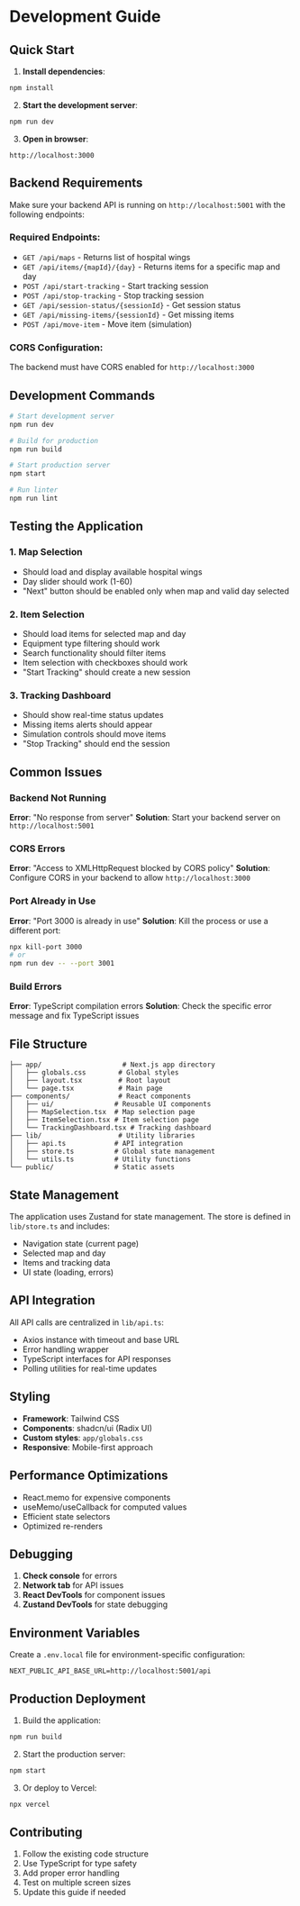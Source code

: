 # Development Guide

## Quick Start

1. **Install dependencies**:
```bash
npm install
```

2. **Start the development server**:
```bash
npm run dev
```

3. **Open in browser**:
```
http://localhost:3000
```

## Backend Requirements

Make sure your backend API is running on `http://localhost:5001` with the following endpoints:

### Required Endpoints:
- `GET /api/maps` - Returns list of hospital wings
- `GET /api/items/{mapId}/{day}` - Returns items for a specific map and day
- `POST /api/start-tracking` - Start tracking session
- `POST /api/stop-tracking` - Stop tracking session
- `GET /api/session-status/{sessionId}` - Get session status
- `GET /api/missing-items/{sessionId}` - Get missing items
- `POST /api/move-item` - Move item (simulation)

### CORS Configuration:
The backend must have CORS enabled for `http://localhost:3000`

## Development Commands

```bash
# Start development server
npm run dev

# Build for production
npm run build

# Start production server
npm start

# Run linter
npm run lint
```

## Testing the Application

### 1. Map Selection
- Should load and display available hospital wings
- Day slider should work (1-60)
- "Next" button should be enabled only when map and valid day selected

### 2. Item Selection
- Should load items for selected map and day
- Equipment type filtering should work
- Search functionality should filter items
- Item selection with checkboxes should work
- "Start Tracking" should create a new session

### 3. Tracking Dashboard
- Should show real-time status updates
- Missing items alerts should appear
- Simulation controls should move items
- "Stop Tracking" should end the session

## Common Issues

### Backend Not Running
**Error**: "No response from server"
**Solution**: Start your backend server on `http://localhost:5001`

### CORS Errors
**Error**: "Access to XMLHttpRequest blocked by CORS policy"
**Solution**: Configure CORS in your backend to allow `http://localhost:3000`

### Port Already in Use
**Error**: "Port 3000 is already in use"
**Solution**: Kill the process or use a different port:
```bash
npx kill-port 3000
# or
npm run dev -- --port 3001
```

### Build Errors
**Error**: TypeScript compilation errors
**Solution**: Check the specific error message and fix TypeScript issues

## File Structure

```
├── app/                    # Next.js app directory
│   ├── globals.css        # Global styles
│   ├── layout.tsx         # Root layout
│   └── page.tsx           # Main page
├── components/            # React components
│   ├── ui/               # Reusable UI components
│   ├── MapSelection.tsx  # Map selection page
│   ├── ItemSelection.tsx # Item selection page
│   └── TrackingDashboard.tsx # Tracking dashboard
├── lib/                   # Utility libraries
│   ├── api.ts            # API integration
│   ├── store.ts          # Global state management
│   └── utils.ts          # Utility functions
└── public/               # Static assets
```

## State Management

The application uses Zustand for state management. The store is defined in `lib/store.ts` and includes:

- Navigation state (current page)
- Selected map and day
- Items and tracking data
- UI state (loading, errors)

## API Integration

All API calls are centralized in `lib/api.ts`:

- Axios instance with timeout and base URL
- Error handling wrapper
- TypeScript interfaces for API responses
- Polling utilities for real-time updates

## Styling

- **Framework**: Tailwind CSS
- **Components**: shadcn/ui (Radix UI)
- **Custom styles**: `app/globals.css`
- **Responsive**: Mobile-first approach

## Performance Optimizations

- React.memo for expensive components
- useMemo/useCallback for computed values
- Efficient state selectors
- Optimized re-renders

## Debugging

1. **Check console** for errors
2. **Network tab** for API issues
3. **React DevTools** for component issues
4. **Zustand DevTools** for state debugging

## Environment Variables

Create a `.env.local` file for environment-specific configuration:

```env
NEXT_PUBLIC_API_BASE_URL=http://localhost:5001/api
```

## Production Deployment

1. Build the application:
```bash
npm run build
```

2. Start the production server:
```bash
npm start
```

3. Or deploy to Vercel:
```bash
npx vercel
```

## Contributing

1. Follow the existing code structure
2. Use TypeScript for type safety
3. Add proper error handling
4. Test on multiple screen sizes
5. Update this guide if needed 